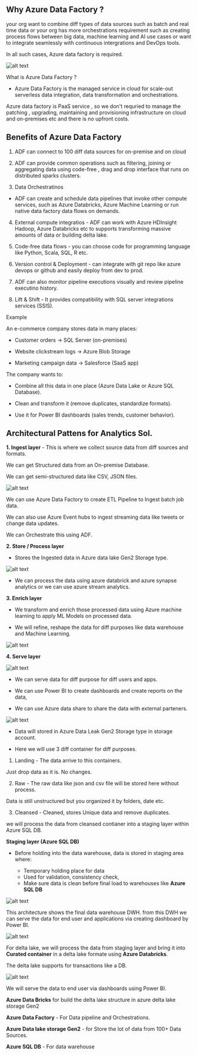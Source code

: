 Why Azure Data Factory ?
---

your org want to combine diff types of data sources such as batch and real time data or your org has more orchestrations requirement such as creating process flows between big data, machine learning and AI use cases or want to integrate seamlessly with continuous intergrations and DevOps tools.

In all such cases, Azure data factory is required.

![alt text](whyadf.png)

What is Azure Data Factory ?
- Azure Data Factory is the managed service in cloud for scale-out serverless data integration, data transformation and orchestrations.

Azure data factory is PaaS service , so we don't requried to manage the patching , upgrading, maintaining and provisioning infrastructure on cloud and on-premises etc and there is no upfront costs.

Benefits of Azure Data Factory
---

1. ADF can connect to 100 diff data sources for on-premise and on cloud
2. ADF can provide common operations such as filtering, joining or aggregating data using code-free , drag and drop interface that runs on distributed sparks clusters.

3. Data Orchestratinos
- ADF can create and schedule data pipelines that invoke other compute services, such as Azure Databricks, Azure Machine Learning or run native data factory data flows on demands.

4. External compute integratios - ADF can work with Azure HDInsight Hadoop, Azure Databricks etc to supports transforming massive amounts of data or building delta lake.

5. Code-free data flows - you can choose code for programming language like Python, Scala, SQL, R etc.

6. Version control & Deployment - can integrate with git repo like azure devops or github and easily deploy from dev to prod.

7. ADF can also monitor pipeline executions visually and review pipeline executino history.

8. Lift & Shift - It provides compatibility with SQL server integrations services (SSIS).

Example

An e-commerce company stores data in many places:

  - Customer orders → SQL Server (on-premises)

  - Website clickstream logs → Azure Blob Storage

  - Marketing campaign data → Salesforce (SaaS app)

The company wants to:

  - Combine all this data in one place (Azure Data Lake or Azure SQL Database).

  - Clean and transform it (remove duplicates, standardize formats).

  - Use it for Power BI dashboards (sales trends, customer behavior).

Architectural Pattens for Analytics Sol.
---

**1. Ingest layer** - This is where we collect source data from diff sources and formats.

We can get Structured data from an On-premise Database.

We can get semi-structured data like CSV, JSON files.

![alt text](ArcPat.png)

We can use Azure Data Factory to create ETL Pipeline to Ingest batch job data.

We can also use Azure Event hubs to ingest streaming data like tweets or change data updates.

We can Orchestrate this using ADF.

**2. Store / Process layer**
- Stores the Ingested data in Azure data lake Gen2 Storage type.

![alt text](processlayer.png)

- We can process the data using azure databrick and azure synapse analytics or we can use azure stream analytics.

**3. Enrich layer**

- We transform and enrich those processed data using Azure machine learning to apply ML Models on processed data.

- We will refine, reshape the data for diff purposes like data warehouse and Machine Learning.

![alt text](enrich.png)

**4. Serve layer**

![alt text](servelayer.png)

- We can serve data for diff purpose for diff users and apps.

- We can use Power BI to create dashboards and create reports on the data,

- We can use Azure data share to share the data with external parteners.


![alt text](hands-proj.png)

- Data will stored in Azure Data Leak Gen2 Storage type in storage account.

- Here we will use 3 diff container for diff purposes.

1. Landing - The data arrive to this containers.

Just drop data as it is. No changes.

2. Raw - The raw data like json and csv file will be stored here without process.

Data is still unstructured but you organized it by folders, date etc.

3. Cleansed - Cleaned, stores Unique data and remove duplicates.

we will process the data from cleansed contianer into a staging layer within Azure SQL DB.

**Staging layer (Azure SQL DB)**
- Before holding into the data warehouse, data is stored in staging area where:

  - Temporary holding place for data
  - Used for validation, consistency check,
  - Make sure data is clean before final load to warehouses like **Azure SQL DB**

![alt text](finaldwh.png)

This architecture shows the final data warehouse DWH. from this DWH we can serve the data for end user and applications via creating dashboard by Power BI.

![alt text](Curated.png)

For delta lake, we will process the data from staging layer and bring it into **Curated container** in a delta lake formate using **Azure Databricks**.

The delta lake supports for transactions like a DB.

![alt text](servefromdw.png)

We will serve the data to end user via dashboards using Power BI.

**Azure Data Bricks** for build the delta lake structure in azure delta lake storage Gen2

**Azure Data Factory** - For Data pipeline and Orchestrations.

**Azure Data lake storage Gen2** - for Store the lot of data from 100+ Data Sources.

**Azure SQL DB** - For data warehouse